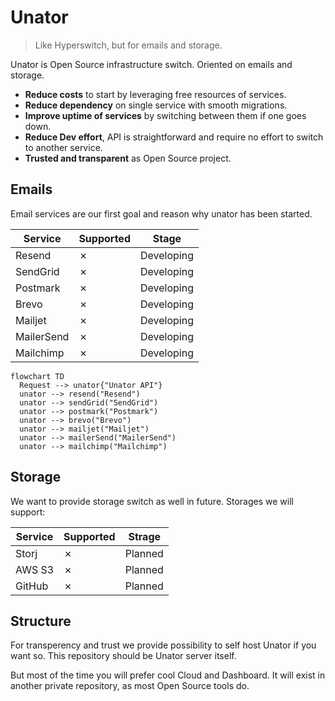 # Unator

> Like Hyperswitch, but for emails and storage.

Unator is Open Source infrastructure switch. Oriented on emails and storage.

- **Reduce costs** to start by leveraging free resources of services.
- **Reduce dependency** on single service with smooth migrations.
- **Improve uptime of services** by switching between them if one goes down.
- **Reduce Dev effort**, API is straightforward and require no effort to switch to another service.
- **Trusted and transparent** as Open Source project.

## Emails

Email services are our first goal and reason why unator has been started.

| Service    | Supported | Stage      |
| ---------- | --------- | ---------- |
| Resend     | &cross;   | Developing |
| SendGrid   | &cross;   | Developing |
| Postmark   | &cross;   | Developing |
| Brevo      | &cross;   | Developing |
| Mailjet    | &cross;   | Developing |
| MailerSend | &cross;   | Developing |
| Mailchimp  | &cross;   | Developing |

```mermaid
flowchart TD
  Request --> unator{"Unator API"}
  unator --> resend("Resend")
  unator --> sendGrid("SendGrid")
  unator --> postmark("Postmark")
  unator --> brevo("Brevo")
  unator --> mailjet("Mailjet")
  unator --> mailerSend("MailerSend")
  unator --> mailchimp("Mailchimp")
```

## Storage

We want to provide storage switch as well in future. Storages we will support:

| Service | Supported | Strage  |
| ------- | --------- | ------- |
| Storj   | &cross;   | Planned |
| AWS S3  | &cross;   | Planned |
| GitHub  | &cross;   | Planned |

## Structure

For transperency and trust we provide possibility to self host Unator if you want so.
This repository should be Unator server itself.

But most of the time you will prefer cool Cloud and Dashboard. It will exist in another
private repository, as most Open Source tools do.
